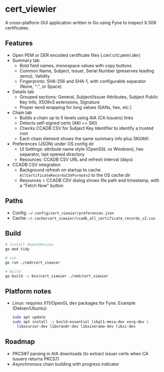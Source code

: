# cert_viewier

A cross-platform GUI application written in Go using Fyne to inspect X.509 certificates.

## Features
- Open PEM or DER encoded certificate files (.cer/.crt/.pem/.der)
- Summary tab
  - Bold field names, monospace values with copy buttons
  - Common Name, Subject, Issuer, Serial Number (preserves leading zeros), Validity
  - Fingerprints: SHA-256 and SHA-1, with configurable separator (None, ":", or Space)
- Details tab
  - Grouped sections: General, Subject/Issuer Attributes, Subject Public Key Info, X509v3 extensions, Signature
  - Proper word wrapping for long values (SANs, hex, etc.)
- Chain tab
  - Builds a chain up to 5 levels using AIA (CA Issuers) links
  - Detects self-signed certs (AKI == SKI)
  - Checks CCADB CSV for Subject Key Identifier to identify a trusted root
  - Each chain element shows the same summary info plus SKI/AKI
- Preferences (JSON) under OS config dir
  - UI Settings: attribute name style (OpenSSL vs Windows), hex separator, last opened directory
  - Resources: CCADB CSV URL and refresh interval (days)
- CCADB CSV integration
  - Background refresh on startup to cache `AllCertificateRecordsCSVFormatv2` to the OS cache dir
  - Resources > CCADB CSV dialog shows file path and timestamp, with a "Fetch Now" button

## Paths
- Config: `~/.config/cert_viewier/preferences.json`
- Cache: `~/.cache/cert_viewier/ccadb_all_certificate_records_v2.csv`

## Build
```bash
# install dependencies
go mod tidy

# run
go run ./cmd/cert_viewier

# build
go build -o bin/cert_viewier ./cmd/cert_viewier
```

## Platform notes
- Linux: requires X11/OpenGL dev packages for Fyne. Example (Debian/Ubuntu):
  ```bash
  sudo apt update
  sudo apt install -y build-essential libgl1-mesa-dev xorg-dev \
    libxcursor-dev libxrandr-dev libxinerama-dev libxi-dev
  ```

## Roadmap
- PKCS#7 parsing in AIA downloads (to extract issuer certs when CA Issuers returns PKCS7)
- Asynchronous chain building with progress indicator
